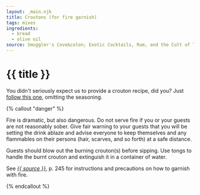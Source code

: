 ```yaml
---
layout: _main.njk
title: Croutons (for fire garnish)
tags: mixes
ingredients:
  - bread
  - olive oil
source: Smuggler's Cove&colon; Exotic Cocktails, Rum, and the Cult of Tiki
---
```


<!-- markdownlint-disable MD025 -->
# {{ title }}
<!-- markdownlint-disable MD025 -->

You didn't seriously expect us to provide a crouton recipe, did you? Just <a href="https://www.seriouseats.com/best-crouton-recipe-8668910" target="_blank" rel="external noopener">follow this one</a>, omitting the seasoning.

<!-- markdownlint-disable MD012 -->
{% callout "danger" %}
<!-- markdownlint-enable MD012 -->

  Fire is dramatic, but also dangerous. Do not serve fire if you or your guests are not reasonably sober. Give fair warning to your guests that you will be setting the drink ablaze and advise everyone to keep themselves and any flammables on their persons (hair, scarves, and so forth) at a safe distance.

  Guests should blow out the burning crouton(s) before sipping. Use tongs to handle the burnt crouton and extinguish it in a container of water.

  See <cite><a href="https://www.smugglerscovesf.com/store/smugglers-cove-exotic-cocktails-rum-and-the-cult-of-tiki-signed" target="_blank" rel="external noopener">{{ source }}</a></cite>, p. 245 for instructions and precautions on how to garnish with fire.

{% endcallout %}
